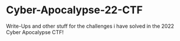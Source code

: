 # Cyber-Apocalypse-22-CTF
Write-Ups and other stuff for the challenges i have solved in the 2022 Cyber Apocalypse CTF!
